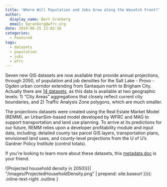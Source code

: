 ```yaml
---
title: 'Where Will Population and Jobs Grow along the Wasatch Front?'
author:
  display_name: Bert Granberg
  email: bgranberg@wfrc.org
date: 2019-06-25 22:02:26
categories:
  - Featured
tags:
  - datasets
  - population
  - jobs
  - wfrc
---
```


Seven new GIS datasets are now available that provide annual projections, through 2050, of population and job densities for the Salt Lake - Provo - Ogden urban corridor extending from Santaquin north to Brigham City. Actually there are [14 datasets](http://data.wfrc.org/search?q=projections), as this data is available at two geographic levels: 1) “City Areas” aggregations that closely reflect current city boundaries, and 2) Traffic Analysis Zone polygons, which are much smaller.

The projections datasets were created using the Real Estate Market Model (REMM), an UrbanSim-based model developed by WFRC and MAG to support transportation and land use planning. To arrive at its predictions for our future, REMM relies upon a developer profitability module and input data, including: detailed county tax parcel GIS layers, transportation plans, envisioned land uses, and county-level projections from the U of U’s Gardner Policy Institute (control totals).
 
If you're looking to learn more about these datasets, this [metadata doc](https://docs.google.com/document/d/1kgaSewcLy8WIh0BzjwDqNF_3h0R9FN_rzraxoXRa5C8/edit?usp=sharing) is your friend.

![Projected household density in 2050]({{ "/images/ProjectedHouseholdDensity.png" | prepend: site.baseurl }}){: .inline-text-right .outline }
